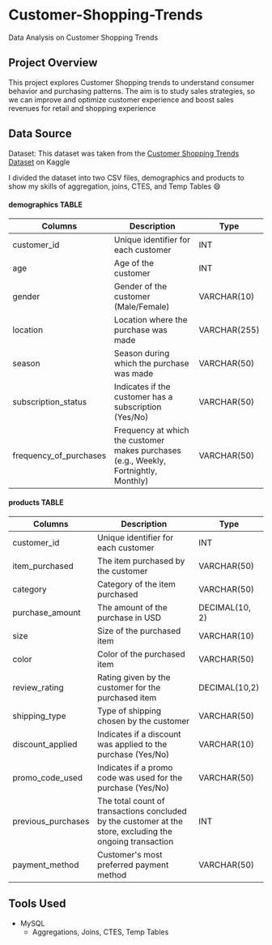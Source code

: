 # Customer-Shopping-Trends
Data Analysis on Customer Shopping Trends

## Project Overview
This project explores Customer Shopping trends to understand consumer behavior and purchasing patterns. The aim is to study sales strategies, so we can improve and optimize customer experience and boost sales revenues for retail and shopping experience

## Data Source
Dataset: This dataset was taken from the [Customer Shopping Trends Dataset](https://www.kaggle.com/datasets/iamsouravbanerjee/customer-shopping-trends-dataset?select=shopping_trends_updated.csv) on Kaggle

I divided the dataset into two CSV files, demographics and products to show my skills of aggregation, joins, CTES, and Temp Tables 😄

#### demographics TABLE
|Columns|Description|Type|
|-------|-----------|----|
|customer_id|Unique identifier for each customer|INT|
|age|Age of the customer|INT|
|gender|Gender of the customer (Male/Female)|VARCHAR(10)|
|location|Location where the purchase was made|VARCHAR(255)|
|season|Season during which the purchase was made|VARCHAR(50)|
|subscription_status|Indicates if the customer has a subscription (Yes/No)|VARCHAR(50)|
|frequency_of_purchases|Frequency at which the customer makes purchases (e.g., Weekly, Fortnightly, Monthly)|VARCHAR(50)|

#### products TABLE
|Columns|Description|Type|
|-------|-----------|----|
|customer_id|Unique identifier for each customer|INT|
|item_purchased|The item purchased by the customer|VARCHAR(50)|
|category|Category of the item purchased|VARCHAR(50)|
|purchase_amount|The amount of the purchase in USD|DECIMAL(10, 2)|
|size|Size of the purchased item|VARCHAR(10)|
|color|Color of the purchased item|VARCHAR(50)|
|review_rating|Rating given by the customer for the purchased item|DECIMAL(10,2)|
|shipping_type|Type of shipping chosen by the customer|VARCHAR(50)|
|discount_applied|Indicates if a discount was applied to the purchase (Yes/No)|VARCHAR(10)|
|promo_code_used|Indicates if a promo code was used for the purchase (Yes/No)|VARCHAR(50)|
|previous_purchases|The total count of transactions concluded by the customer at the store, excluding the ongoing transaction|INT|
|payment_method|Customer's most preferred payment method|VARCHAR(50)|

## Tools Used

- MySQL
  - Aggregations, Joins, CTES, Temp Tables
